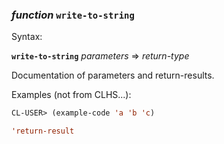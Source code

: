 ### <em>function</em> <strong>`write-to-string`</strong>

Syntax:

<strong>`write-to-string`</strong> <em>parameters</em> => <em>return-type</em>

Documentation of parameters and return-results.

Examples (not from CLHS...):

```lisp
CL-USER> (example-code 'a 'b 'c)

'return-result
```
